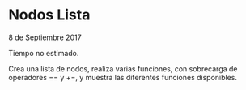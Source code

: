 # Nodos Lista
8 de Septiembre 2017

Tiempo no estimado.

Crea una lista de nodos, realiza varias funciones, con sobrecarga de operadores == y +=, y muestra las diferentes funciones disponibles.
